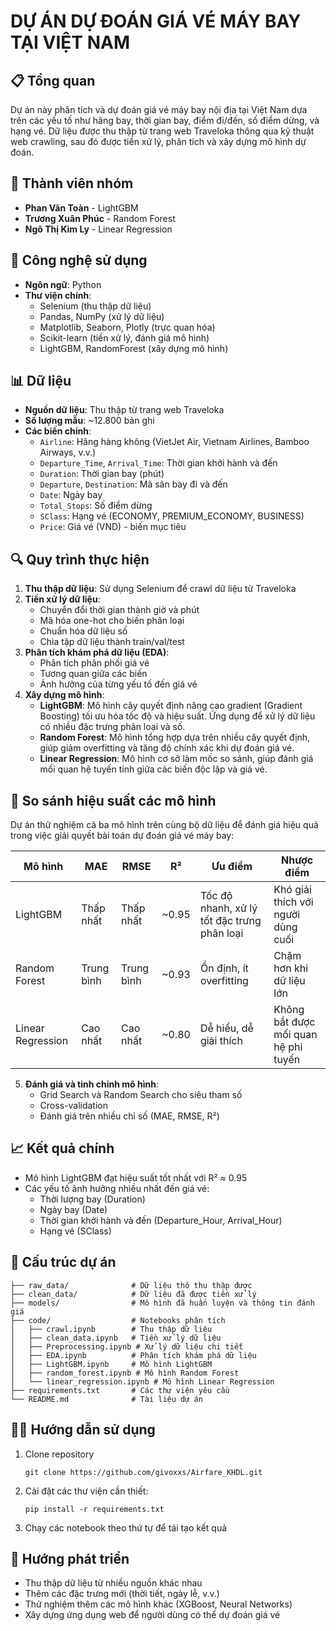 # DỰ ÁN DỰ ĐOÁN GIÁ VÉ MÁY BAY TẠI VIỆT NAM

## 📋 Tổng quan
Dự án này phân tích và dự đoán giá vé máy bay nội địa tại Việt Nam dựa trên các yếu tố như hãng bay, thời gian bay, điểm đi/đến, số điểm dừng, và hạng vé. Dữ liệu được thu thập từ trang web Traveloka thông qua kỹ thuật web crawling, sau đó được tiền xử lý, phân tích và xây dựng mô hình dự đoán.

## 👥 Thành viên nhóm
- **Phan Văn Toàn** - LightGBM
- **Trương Xuân Phúc** - Random Forest
- **Ngô Thị Kim Ly** - Linear Regression

## 🧰 Công nghệ sử dụng
- **Ngôn ngữ**: Python
- **Thư viện chính**:
  - Selenium (thu thập dữ liệu)
  - Pandas, NumPy (xử lý dữ liệu)
  - Matplotlib, Seaborn, Plotly (trực quan hóa)
  - Scikit-learn (tiền xử lý, đánh giá mô hình)
  - LightGBM, RandomForest (xây dựng mô hình)

## 📊 Dữ liệu
- **Nguồn dữ liệu**: Thu thập từ trang web Traveloka
- **Số lượng mẫu**: ~12.800 bản ghi
- **Các biến chính**:
  - `Airline`: Hãng hàng không (VietJet Air, Vietnam Airlines, Bamboo Airways, v.v.)
  - `Departure_Time`, `Arrival_Time`: Thời gian khởi hành và đến
  - `Duration`: Thời gian bay (phút)
  - `Departure`, `Destination`: Mã sân bay đi và đến
  - `Date`: Ngày bay
  - `Total_Stops`: Số điểm dừng
  - `SClass`: Hạng vé (ECONOMY, PREMIUM_ECONOMY, BUSINESS)
  - `Price`: Giá vé (VND) - biến mục tiêu

## 🔍 Quy trình thực hiện
1. **Thu thập dữ liệu**: Sử dụng Selenium để crawl dữ liệu từ Traveloka
2. **Tiền xử lý dữ liệu**:
   - Chuyển đổi thời gian thành giờ và phút
   - Mã hóa one-hot cho biến phân loại
   - Chuẩn hóa dữ liệu số
   - Chia tập dữ liệu thành train/val/test
3. **Phân tích khám phá dữ liệu (EDA)**:
   - Phân tích phân phối giá vé
   - Tương quan giữa các biến
   - Ảnh hưởng của từng yếu tố đến giá vé
4. **Xây dựng mô hình**:
   - **LightGBM**: Mô hình cây quyết định nâng cao gradient (Gradient Boosting) tối ưu hóa tốc độ và hiệu suất. Ứng dụng để xử lý dữ liệu có nhiều đặc trưng phân loại và số.
   - **Random Forest**: Mô hình tổng hợp dựa trên nhiều cây quyết định, giúp giảm overfitting và tăng độ chính xác khi dự đoán giá vé.
   - **Linear Regression**: Mô hình cơ sở làm mốc so sánh, giúp đánh giá mối quan hệ tuyến tính giữa các biến độc lập và giá vé.

## 🔬 So sánh hiệu suất các mô hình
Dự án thử nghiệm cả ba mô hình trên cùng bộ dữ liệu để đánh giá hiệu quả trong việc giải quyết bài toán dự đoán giá vé máy bay:

| Mô hình | MAE | RMSE | R² | Ưu điểm | Nhược điểm |
|---------|-----|------|---|---------|-----------|
| LightGBM | Thấp nhất | Thấp nhất | ~0.95 | Tốc độ nhanh, xử lý tốt đặc trưng phân loại | Khó giải thích với người dùng cuối |
| Random Forest | Trung bình | Trung bình | ~0.93 | Ổn định, ít overfitting | Chậm hơn khi dữ liệu lớn |
| Linear Regression | Cao nhất | Cao nhất | ~0.80 | Dễ hiểu, dễ giải thích | Không bắt được mối quan hệ phi tuyến |

5. **Đánh giá và tinh chỉnh mô hình**:
   - Grid Search và Random Search cho siêu tham số
   - Cross-validation
   - Đánh giá trên nhiều chỉ số (MAE, RMSE, R²)

## 📈 Kết quả chính
- Mô hình LightGBM đạt hiệu suất tốt nhất với R² ≈ 0.95
- Các yếu tố ảnh hưởng nhiều nhất đến giá vé:
  - Thời lượng bay (Duration)
  - Ngày bay (Date)
  - Thời gian khởi hành và đến (Departure_Hour, Arrival_Hour)
  - Hạng vé (SClass)

## 📁 Cấu trúc dự án
```
├── raw_data/              # Dữ liệu thô thu thập được
├── clean_data/            # Dữ liệu đã được tiền xử lý
├── models/                # Mô hình đã huấn luyện và thông tin đánh giá
├── code/                  # Notebooks phân tích
│   ├── crawl.ipynb        # Thu thập dữ liệu
│   ├── clean_data.ipynb   # Tiền xử lý dữ liệu
│   ├── Preprocessing.ipynb # Xử lý dữ liệu chi tiết
│   ├── EDA.ipynb          # Phân tích khám phá dữ liệu
│   ├── LightGBM.ipynb     # Mô hình LightGBM
│   ├── random_forest.ipynb # Mô hình Random Forest
│   └── linear_regression.ipynb # Mô hình Linear Regression
├── requirements.txt       # Các thư viện yêu cầu
└── README.md              # Tài liệu dự án
```

## 👨‍💻 Hướng dẫn sử dụng
1. Clone repository
   ```
   git clone https://github.com/givoxxs/Airfare_KHDL.git
   ```
2. Cài đặt các thư viện cần thiết:
   ```
   pip install -r requirements.txt
   ```
3. Chạy các notebook theo thứ tự để tái tạo kết quả

## 🔮 Hướng phát triển
- Thu thập dữ liệu từ nhiều nguồn khác nhau
- Thêm các đặc trưng mới (thời tiết, ngày lễ, v.v.)
- Thử nghiệm thêm các mô hình khác (XGBoost, Neural Networks)
- Xây dựng ứng dụng web để người dùng có thể dự đoán giá vé